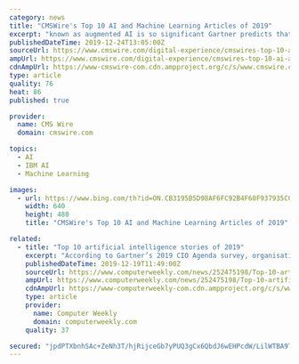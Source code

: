 ```yaml
---
category: news
title: "CMSWire's Top 10 AI and Machine Learning Articles of 2019"
excerpt: "known as augmented AI is so significant Gartner predicts that by 2021 it will be creating up to $2.9 trillion of business value and 6.2 billion hours of worker productivity globally. 8. Watson Goes Anywhere at IBM Think 2019 AI and ML took center stage at IBM Think this year, the show’s major AI announcements served as a reminder that the ..."
publishedDateTime: 2019-12-24T13:05:00Z
sourceUrl: https://www.cmswire.com/digital-experience/cmswires-top-10-ai-and-machine-learning-articles-of-2019/
ampUrl: https://www.cmswire.com/digital-experience/cmswires-top-10-ai-and-machine-learning-articles-of-2019/amp/
cdnAmpUrl: https://www-cmswire-com.cdn.ampproject.org/c/s/www.cmswire.com/digital-experience/cmswires-top-10-ai-and-machine-learning-articles-of-2019/amp/
type: article
quality: 76
heat: 86
published: true

provider:
  name: CMS Wire
  domain: cmswire.com

topics:
  - AI
  - IBM AI
  - Machine Learning

images:
  - url: https://www.bing.com/th?id=ON.CB3195B5D98AF6FC92B4F60F937935CC
    width: 640
    height: 480
    title: "CMSWire's Top 10 AI and Machine Learning Articles of 2019"

related:
  - title: "Top 10 artificial intelligence stories of 2019"
    excerpt: "According to Gartner’s 2019 CIO Agenda survey, organisations that have deployed artificial intelligence (AI) grew from 4% to 14% between 2018 and 2019. Organisations are looking to take advantage of smart speakers such as Alexa and Google Home to provide another channel to market, and are rolling out chatbots as an alternative to call centre ..."
    publishedDateTime: 2019-12-19T11:49:00Z
    sourceUrl: https://www.computerweekly.com/news/252475198/Top-10-artificial-intelligence-stories-of-2019
    ampUrl: https://www.computerweekly.com/news/252475198/Top-10-artificial-intelligence-stories-of-2019?amp=1
    cdnAmpUrl: https://www-computerweekly-com.cdn.ampproject.org/c/s/www.computerweekly.com/news/252475198/Top-10-artificial-intelligence-stories-of-2019?amp=1
    type: article
    provider:
      name: Computer Weekly
      domain: computerweekly.com
    quality: 37

secured: "jpdPTXbnhSAc+ZeNh3T/hjRijceGb7yPUQ3gCx6QbdJ6wEHPcdW/LilWTBA9TIJfQfKVI3QMl+djYbWgrPA89kvN4YGCyhHnVbxzXiDagjJl9XsrnlvxLk6sef6XElN3h7Qu9amILSeCRwsBGHdTgyrHOVH3fjgKNcfMpx4iPcdrxfEk3dS+pQzwaa4A1KA37OQ2DhY6lE0O4fRoXR4KWzo1W2/5q1SM5DuoasiEjZyK5yJ83/4WrseAQGWtgDJiWRE6va/33EcwV0dj8gZvHw==;ACty/tiL15s+ry0GJ66eVA=="
---
```


